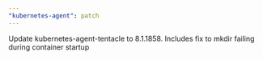 ```yaml
---
"kubernetes-agent": patch
---
```


Update kubernetes-agent-tentacle to 8.1.1858. Includes fix to mkdir failing during container startup
